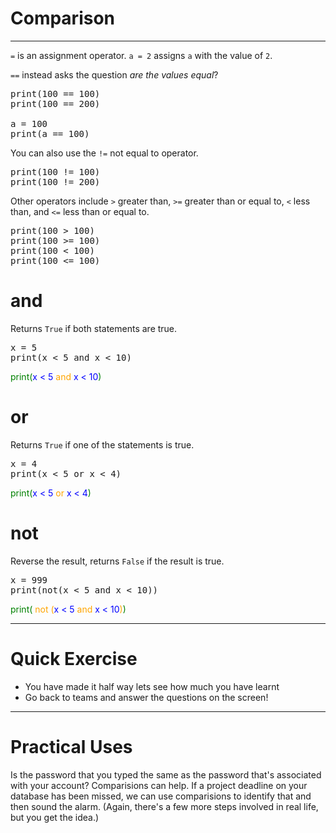 # Comparison
<hr>

`=` is an assignment operator. `a = 2` assigns `a` with the value of `2`.

`==` instead asks the question *are the values equal*?

<pre class="file" data-filename="week1.py" data-target="replace">
print(100 == 100)
print(100 == 200)

a = 100
print(a == 100)
</pre>

You can also use the `!=` not equal to operator.

<pre class="file" data-filename="week1.py" data-target="replace">
print(100 != 100)
print(100 != 200)
</pre>

Other operators include `>` greater than, `>=` greater than or equal to, `<` less than, and `<=` less than or equal to.

<pre class="file" data-filename="week1.py" data-target="replace">
print(100 > 100)
print(100 >= 100)
print(100 < 100)
print(100 <= 100)
</pre>

# and

Returns `True` if both statements are true.

<pre class="file" data-filename="week1.py" data-target="replace">
x = 5
print(x < 5 and x < 10)
</pre>
<div><span style="color:green">print(</span><span style="color:blue">x < 5</span><span style="color:orange"> and </span><span style="color:blue">x < 10</span><span style="color:green">)</span></div>

# or

Returns `True` if one of the statements is true.

<pre class="file" data-filename="week1.py" data-target="replace">
x = 4
print(x < 5 or x < 4)
</pre>
<div><span style="color:green">print(</span><span style="color:blue">x < 5</span><span style="color:orange"> or </span><span style="color:blue">x < 4</span><span style="color:green">)</span></div>

# not

Reverse the result, returns `False` if the result is true.

<pre class="file" data-filename="week1.py" data-target="replace">
x = 999
print(not(x < 5 and x < 10))
</pre>
<div><span style="color:green">print( </span><span style="color:orange">not (</span><span style="color:blue">x < 5</span><span style="color:orange"> and </span><span style="color:blue">x < 10</span><span style="color:orange">)</span><span style="color:green">)</span></div>

<hr>

# Quick Exercise
- You have made it half way lets see how much you have learnt 
- Go back to teams and answer the questions on the screen!

<hr>

# Practical Uses
Is the password that you typed the same as the password that's associated with your account? Comparisions can help. If a project deadline on your database has been missed, we can use comparisions to identify that and then sound the alarm. (Again, there's a few more steps involved in real life, but you get the idea.)
